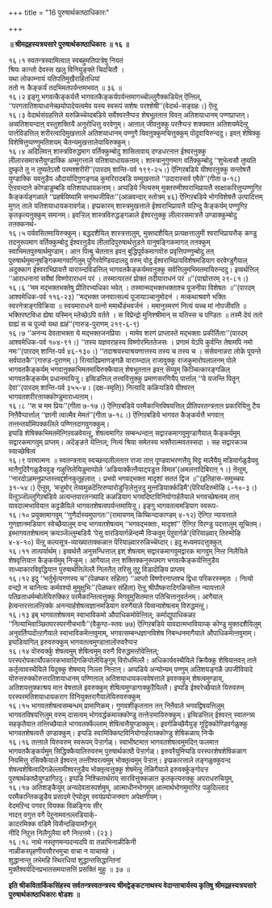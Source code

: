 +++
title = "16 पुरुषार्थकाष्ठाधिकारः"

+++


**॥ श्रीमद्रहस्यत्रयसारे पुरुषार्थकाष्ठाधिकारः ॥ १६ ॥**

१६।१ स्वतन्त्रस्वामित्वात् स्वबहुमतिपात्रेषु नियतं  
श्रियः कान्तो देवस्स खलु विनियुङ्क्ते चिदचितौ ।  
यथा लोकाम्नायं यतिपतिमुखैराहितधियां  
ततो नः कैङ्कर्यं तदभिमतपर्यन्तमभवत् ॥ ३६ ॥  
१६।२ इङ्गु भगवत्कैङ्कर्यत्तै भागवतकैङ्कर्यपर्यन्तमागच्चॊल्लुगैक्कडियॆऩ् ऎऩ्ऩिल्, ‘‘परगतातिशयाधानेच्छयोपादेयत्वमेव यस्य स्वरूपं सशेषः परश्शेषी’’(वेदार्थ-सङ्ग्रहः।) ऎऩ्ऱु  
१६।३ वेदार्थसंग्रहत्तिले यरुळिच्चॆय्दबडिये सर्वेश्वरऩैप्पऱ्ऱ शेषभूतऩाऩ विवऩ् अतिशयाधानम् पण्णप्राप्तऩ्। अव्वतिशयन्दाऩ् वस्तुशक्तियै अनुरोधित्तु वरवेणुम्। आऩाल् जीवऩुक्कु परऩैप्पऱ्ऱ शक्यमाऩ अतिशयमेदॆऩ्ऱु पार्त्तविडत्तिल् शरीरत्वादिमुखत्ताले अतिशयाधानम् पण्णुगै यिवऩुक्कुमचित्तुक्कुम् पॊदुवायिरुन्ददु। इवऩ् शेषिक्कु विशेषित्तुप्पण्णुमतिशयम् चैतन्यमुखत्तालेयायिरुक्कुम्।  
१६।४ अदिलिवऩ् शास्त्रविरुद्धमाग वर्तिक्कुम्बोदु शासितावाय् दण्डधरऩाऩ ईश्वरऩुक्कु लीलारसमात्रत्तैयुण्डाक्कि अम्मुगत्ताले यतिशयाधायकऩाम्। शास्त्रानुगुणमाग वर्तिक्कुम्बोदु ‘‘शुभेत्वसौ तुष्यति दुष्कृते तु न तुष्यतेऽसौ परमश्शरीरी’’(पारदम् शान्ति-पर्व १९९-२५।) ऎऩ्गिऱबडिये यीश्वरऩुक्कु सन्तोषत्तै युण्डाक्कि यवऩुडैय औदार्यादिगुणङ्गळ् कुमरिरादबडि यम्मुखत्ताले ‘‘उदारास्सर्व एवैते’’(गीता ७-१८) ऎऩ्ऱवऩ्दाऩे कॊण्डाडुम्बडि यतिशयाधायकऩाम्। अप्पडिये नित्यरुम् मुक्तरुमीश्वराभिप्रायत्तै साक्षाकरित्तुप्पण्णुगिऱ कैङ्कर्यङ्गळाले ‘‘प्रहर्षयिष्यामि सनाथजीवितः’’(आळवन्दार् स्तोत्रम् ४६) ऎऩ्गिऱबडिये भोगविशेषत्तै उत्पादित्तम् मुगत् ताले यतिशयाधायकरावर्गळ्। इप्प्रकारम् शास्त्रमुखत्ताले ईश्वराभिप्रायत्तै यऱिन्दु कैङ्कर्यम् पण्णुगिऱ कृतकृत्यऩुक्कुम् समानम्। इवऱ्ऱिल् शास्त्रविरुद्धङ्गळाले ईश्वरऩुक्कु लीलारसमात्रत्तै उण्डाक्कुम्बोदु तऩक्कनर्थ-  
१६।५ पर्यवसितमायिरुक्कुम्। बद्धदशैयिल् शास्त्रत्तालुम्, मुक्तदशैयिल् प्रत्यक्षत्तालुमी श्वराभिप्रायत्तैक् कण्डु तदनुरूपमाग वर्तिक्कुम्बोदु ईश्वरऩुडैय लीलादिपुरुषार्थत्तुडऩे यानुषङ्गिकमागत् तऩक्कुम् स्वाभिमतपुरुषार्थमुण्डाम्। आऩ पिऩ्बु चेतऩाऩ इवऩ् बुद्धिपूर्वकमागवॊरु प्रवृत्तिपण्णुम्बोदु तऩ् पुरुषार्थमुमानुषङ्गिकमागवागिलुम् पुगिरवेण्डियदालदु वरुम् पोदु ईश्वराभिप्रायविशेषमडियाग वरवेण्डुगैयाल् अदुक्काग ईश्वराभिप्रायत्तै याराय्न्दविडत्तिल् भागवतकैङ्कर्यमवऩुक्कु सर्वत्तिलुमभिमतमायिरुन्ददु। इव्वर्थत्तिल् ‘‘आराधनानां सर्वेषां विष्णोराराधनं परं । तस्मात्परतरं प्रोक्तं तदीयाराधनं परं ॥’’(पाद्मोत्तरम् २९-८१।)  
१६।६ ‘‘मम मद्भक्तभक्तेषु प्रीतिरभ्यधिका भवेत् । तस्मान्मद्भक्तभक्ताश्च पूजनीया विशेषतः ॥’’(पारदम् आश्वमेधिक-पर्व ११६-२३) ‘‘मद्भक्त जनवात्सल्यं पूजायाञ्चानुमोदनं । मत्कथाश्रवणे भक्तिः स्वरनेत्राङ्गविक्रिया ॥ स्वयमाराधने यत्नो ममार्थेडंभवर्जनं । ममानुस्मरणं नित्यं यच्च मां नोपजीवति ॥ भक्तिरष्टविधा ह्येषा यस्मिन् म्लेच्छेऽपि वर्तते । स विप्रेन्द्रो मुनिश्श्रीमान् स यतिस्स च पण्डितः ॥ तस्मै देयं ततो ग्राह्यं स च पूज्यो यथा ह्यहं’’(गारुड-पुराणम् २१९-६-९)  
१६।७ ‘‘अनन्य देवताभक्ता ये मद्भक्तजनप्रियाः । मामेव शरणं प्राप्तास्ते मद्भक्ताः प्रकीर्तिताः’’(पारदम् आश्वमेधिक-पर्व १०४-९१।) ‘‘तस्य यज्ञवराहस्य विष्णोरमिततेजसः । प्रणामं येऽपि कुर्वन्ति तेषामपि नमो नमः’’(पारदम् शान्ति-पर्व ४६-१३०।) ‘‘तदाश्रयस्याश्रयणात्तस्य तस्य च तस्य च । संसेवनान्नरा लोके पूयन्ते सर्वपातकै’’(गारुड-पुराणम्।) रित्यादिप्रमाणङ्गळै याराय्न्दाल् राजावुक्कु राजकुमारोपलालनम् पोले भागवतकैङ्कर्यम् भगवाऩुक्कभिमतमायिरुक्कैयाल् शेषभूतऩाऩ इवऩ् सॆय्युम् किञ्चित्कारङ्गळिल् भागवतकैङ्कर्यम् प्रधानमायिऱ्ऱु। इव्विडत्तिल् तत्त्ववित्तुक्कु प्रमाणसरणियैप् पार्त्ताल् ‘‘ये यजन्ति पितॄन् देवा’’(पारदम् शान्ति-पर्व ३५५-४। (दक्ष-स्मृति)) नित्यादि कळिऱ्पडिये यीश्वरऩ् भागवतशरीरऩाय्क्कॊण्डुमाराध्यऩाम्।  
१६।८ ‘‘स च मम प्रियः’’(गीता ७-१७।) ऎऩ्गिऱबडिये परमैकान्तिविषयत्तिल् प्रीतिपरतन्त्रऩाऩ प्रकारियिऩु टैय निऩैवैप्पार्त्ताल् ‘‘ज्ञानी त्वात्मैव मेमतं’’(गीता ७-१८।) ऎऩ्गिऱबडिये भागवत कैङ्कर्यत्तै भगवाऩ् तऩ्ऩन्तर्यामिपक्कलिले पण्णिऩदागवुगक्कुम्।  
इप्पडि शेषिक्कभिमतमॆऩ्गिऱवळवेयऩ्ऱु, शेषत्वमागिऱ सम्बन्धन्दाऩ् सद्वारकमागवुमुण्डागैयाल् कैङ्कर्यमुम् सद्वारकमागवुम् प्राप्तम्। अदॆङ्ङऩे यॆऩ्ऩिल्; नित्यं श्रिया समेतस्य भक्तैरात्मवतस्सदा । सह सद्वारकञ्च स्याच्छेषित्वं  
१६।९ परमात्मनः ॥ स्वतन्त्रऩाय् स्वच्छन्दलीलऩाऩ राजा ताऩ् पूण्डवाभरणत्तैयु मिट्ट मालैयैयु मडियार्गळुडैयवु माऩैगुदिरैगळुडैयवुङ् गऴुत्तिलेयिडुमाप्पोले ‘अडियार्क्कॆऩ्ऩैयाट्पडुत्त विमल'(अमलऩादिबिराऩ् १।) ऩॆऩ्ऱुम्, ‘‘नारदोऽहमनुप्राप्तस्त्वद्दर्शनकुतूहलात् । प्रभवो भगवद्भक्ता मादृशां सततं द्विज ॥’’(इतिहास-समुच्चयः ३१-५४।) ऎऩ्ऱुम्, ‘मऱ्ऱुमोर् तॆय्वमुळदॆऩ्ऱिरुप्पारोडुऱ्ऱिलेऩुऱ्ऱदु मुऩ्ऩडियार्क्कडिमै'(पॆरियदिरुमॊऴि ८-१०-३।) यॆऩ्ऱुञ्जॊल्लुगिऱबडिये अत्यन्तपारतन्त्र्यादि कळडियाग भगवदिष्टविनियोगार्हतैयाले भगवच्छेषत्वम् ताऩ् यावदात्मभावियाऩ कट्टळैयिले भागवतशेषत्वपर्यन्तमायिऱ्ऱु। इङ्गु भागवतत्वमडियाग स्वरूप-  
१६।१० प्रयुक्तमागवुम् ‘‘गुणैर्दास्यमुपागतः’’(रामायणम् किष्किन्दाकाण्डम् ४-१२) ऎऩ्गिऱ न्यायत्ताले गुणज्ञानमडियाग स्वेच्छैयालुम् वन्द भागवतशेषत्वम् ‘‘भगवद्भक्ताः, मादृशां’’ ऎऩ्गिऱ विरण्डु पदत्तालुम् सूचितम्। इब्भागवतशेषत्वम् क्रयञ्जॆल्लुम्बडियै ‘पेसु वारडियार्गळॆन्दम्मै विऱ्कवुम् पॆऱुवार्गळे'(पॆरियाऴ्वार् तिरुमॊऴि ४-४-१०) यॆऩ्ऱु कल्पसूत्र-व्याख्याताक्कळाऩ पॆरियाऴ्वाररुळिच्चॆय्दार्। इदु मध्यमपदत्तुक्कुत्  
१६।११ तात्पर्यार्थम्। इव्वर्थत्तै अनुसन्धित्ताल् इश् शेषत्वम् सद्वारकमागवुमद्वारक मागवुम् निऩ्ऱ निलैयिले शेषवृत्तियाऩ कैङ्कर्यमुम् निऱ्कुम्। आगैयाल् तऩ् शक्तिक्कनुरूपमाग भगवत्कैङ्कर्यत्तिऩुडैय साध्याकारविवृद्धियाऩ पुरुषार्थत्तिलॆल्लै निलत्तैत् तरिसु तूऱु विडादॊऴिय प्राप्तम्  
१६।१२ इदु ‘‘भर्तुर्भृत्यगणस्य च’’(पॆळष्कर संहिता) ‘‘आप्तो विष्णोरनाप्तश्च द्विधा परिकरस्स्मृतः । नित्यो वन्द्यो न चानित्यः कर्मवश्यो मुमुक्षुभिः’’(पॆळष्कर संहिता) ऎऩ्ऱु श्रीपौष्करादिगळिऱ्सॊऩ्ऩ न्यायत्ताले पतिव्रताधर्मम्बोलेयिरुक्किऱ परमैकान्तित्वत्तुक्कु मिगवुमुसितमाऩ पतिचित्तानुवर्तनम्। आगैयाल् हेत्वन्तरत्तालऩ्ऱिक्के अनन्यार्हशेषत्वज्ञानमडियाग वरुगैयाले यिव्वन्यशेषत्वम् विरुद्धमऩ्ऱु।  
१६।१३ इब् भागवतशेषत्वम् स्वाभाविकमो औपाधिकमोवॆऩ्ऩिल्; कर्माद्युपाधिकळऱ ‘‘नित्याभिवाञ्छितपरस्परनीचभावैः’’(वैकुण्ठ-स्तवः ७७) ऎऩ्गिऱबडिये यावदात्मभावियाय्क् कॊण्डु मुक्तदशैयिलुम् अनुवर्तिप्पदॊऩ्ऱागैयाले स्वाभाविकमॆऩ्ऩवुमाम्, भगवत्सम्बन्धज्ञानविशेष निबन्धनमागैयाले औपाधिकमॆऩ्ऩवुमाम्। इप्पडियागिल् इरुवरुक्कुम् भागवतत्वमुण्डाऩालॊरुवरैप्पऱ्ऱ  
१६।१४ वॊरुवर्क्कु शेषत्वमुम् शेषित्वमुम् वरुगै विरुद्धमऩ्ऱोवॆऩ्ऩिल्; परस्परोपकार्योपकारकभावादिगळिऱ्पोलेयिङ्गुम् विरोधमिल्लै। अधिकार्यवस्थैयिले क्रियैक्कु शेषियाऩवऩ् ताऩे कर्तृत्वावस्थैयिले यिदुक्कु शेषमाय् निल्ला निऩ्ऱाऩ्। अप्पडिये अन्योन्यम् पण्णुम् अतिशयङ्गळै उपजीवियादे यॊरुत्तरुक्कॊरुत्तरतिशयाधानम् पण्णिऩाल् अतिशयाधायकत्ववेषत्ताले इवरुक्कुम् शेषत्वमुण्डाय्, अतिशयत्तुक्काश्रय माऩ वेषत्ताले इवरुक्कुम् शेषित्वमुण्डागाक्कुऱैयिल्लै। इप्पडि ईश्वरेच्छैयाले यिरुवरुम् परस्परमतिशयाधायकराग विनियुक्तरागैयालेयिरुवरुक्कुम्  
१६।१५ भागवतशेषत्वसम्बन्धम् प्रामाणिकम्। गुणवशीकृतऩाऩ तऩ् निऩैवाले भगवद्विषयत्तिलुम् भागवतविषयत्तिलुम् वरुम् दासत्वम् भोगवर्द्धकमाय्क्कॊण्डु तऩ्ऩेऱ्ऱमायिरुक्कुम्। इव्विडत्तिल् ईश्वरऩ् स्वातन्त्र्य सहकृतैयाऩ तऩ्ऩिच्छैयाले भागवतर्क्कॆल्लाम् शेषित्वत्तैयुण्डाक्कुम्। इवर्गळिच्छैयैयुङ् गूट्टिक्कॊण्डिवर्गळुक्कु भागवतशेषत्वत्तै उण्डाक्कुम्। इप्पडि स्वामिक्किष्टविनियोगार्हराय्क्कॊण्डु शेषिकळाय् निऱ्कै  
१६।१६ तऩ्ऩाले यिरुवरुम् स्वरूपम् पॆऱ्ऱार्गळ्। स्वाभीष्टमाऩ भागवतशेषत्वमुमदिऩ् फलमाऩ भागवतकैङ्कर्यमुम् सिद्धिक्कैयालिरुवरुम् पुरुषार्थकाष्ठै पॆऱ्ऱार्गळ्। इरुवरैयुमिप्पडि परस्परशेषशेषिकळाग नियमित्तु रसिक्कैयाले ईश्वरऩ् तऩ्ऩीश्वरत्वमुम् भोक्तृत्वमुम् पॆऱ्ऱाऩ्। इप्प्रकारत्ताले तङ्गळुक्कुवन्द शेषत्वशेषित्वादिगळॆल्लामीश्वरऩुडैय भोक्तृत्वत्तुक्कु शेषमॆऩ्ऱु तॆळिगैयाले इरुवर्क्कुङ्गोदऱ्ऱ पुरुषार्थकाष्ठैयुण्डागिऱदु। इप्पडि निश्चितार्थराय् सारवित्तुक्कळाऩ कृतकृत्यरुक्कु अपराधरुचियुम्,  
१६।१७ अतिशङ्कैयुम् अन्यदेवतास्पर्शमुम्, आत्माधीनभोगमुम् आत्मार्थभोगमुमागिऱ पऴुदिल्लाद परमैकान्तिकळुडैय प्रसादमे ऎप्पोदुम् स्वयंप्रयोजनमाग अपेक्षणीयम्।  
वेदमऱिन्द पगवर् वियक्क विळङ्गिय सीर्  
नादऩ् वगुत्त वगै पॆऱुनामवऩल्लडियार्क्-  
कादरमिक्क वडिमै यिसैन्दऴियामऱैनूल्  
नीदि निऱुत्त निलैगुलैया वगै निऩ्ऱऩमे। (२३ )  
१६।१८ नाथे नस्तृणमन्यदन्यदपि वा तन्नाभिनाळीकिनी  
नाळीकस्पृहणीयसौरभमुचा वाचा न याचामहे ।  
शुद्धानान्तु लभेमहि स्थिरधियां शुद्धान्तसिद्धान्तिनां  
मुक्तैश्वर्यदिनप्रभातसमयासत्तिं प्रसक्तिं मुहुः ॥ ३७ ॥

**इति श्रीकवितार्किकसिंहस्य सर्वतन्त्रस्वतन्त्रस्य श्रीमद्वेङ्कटनाथस्य वेदान्ताचार्यस्य कृतिषु श्रीमद्रहस्यत्रयसारे पुरुषार्थकाष्ठाधिकारः षोडशः ॥**

